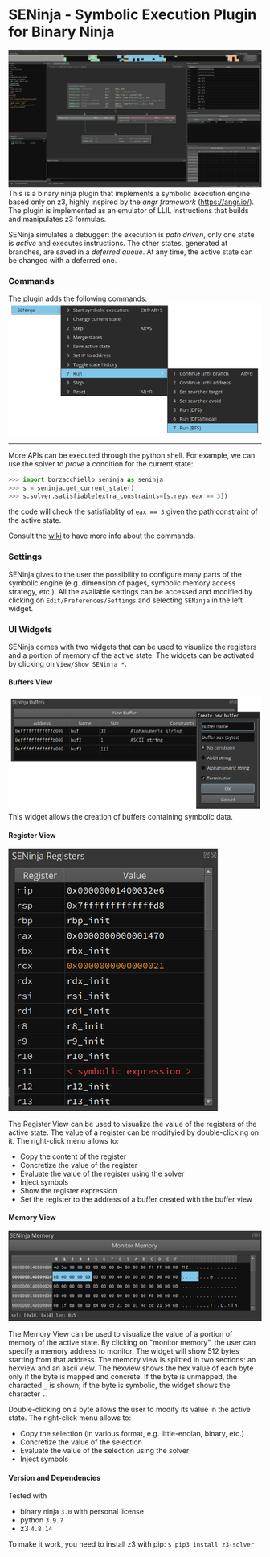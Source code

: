 # SENinja - Symbolic Execution Plugin for Binary Ninja
![](pictures/screenshot.png)
This is a binary ninja plugin that implements a symbolic execution engine based only on z3, highly inspired by the _angr framework_ (https://angr.io/). 
The plugin is implemented as an emulator of LLIL instructions that builds and manipulates z3 formulas. 

SENinja simulates a debugger: the execution is _path driven_, only one state is _active_ and executes instructions. The other states, generated at branches, are saved in a _deferred queue_. At any time, the active state can be changed with a deferred one.

### Commands
The plugin adds the following commands:
![](pictures/commands.png)

---

More APIs can be executed through the python shell. For example, we can use the solver to _prove_ a condition for the current state:
``` python
>>> import borzacchiello_seninja as seninja
>>> s = seninja.get_current_state()
>>> s.solver.satisfiable(extra_constraints=[s.regs.eax == 3])
```
the code will check the satisfiablity of `eax == 3` given the path constraint of the active state.

Consult the [wiki](https://github.com/borzacchiello/seninja/wiki) to have more info about the commands.

### Settings

SENinja gives to the user the possibility to configure many parts of the symbolic engine (e.g. dimension of pages, symbolic memory access strategy, etc.). 
All the available settings can be accessed and modified by clicking on `Edit/Preferences/Settings` and selecting `SENinja` in the left widget.

### UI Widgets

SENinja comes with two widgets that can be used to visualize the registers and a portion of memory of the active state. The widgets can be activated by clicking on `View/Show SENinja *`. 

#### Buffers View
![](pictures/buffers_view.png)
This widget allows the creation of buffers containing symbolic data.

#### Register View
![](pictures/register_view.png)

The Register View can be used to visualize the value of the registers of the active state. The value of a register can be modifyied by double-clicking on it. The right-click menu allows to:
- Copy the content of the register
- Concretize the value of the register
- Evaluate the value of the register using the solver
- Inject symbols
- Show the register expression
- Set the register to the address of a buffer created with the buffer view

#### Memory View
![](pictures/memory_view.png)

The Memory View can be used to visualize the value of a portion of memory of the active state. By clicking on "monitor memory", the user can specify a memory address to monitor. The widget will show 512 bytes starting from that address. 
The memory view is splitted in two sections: an hexview and an ascii view. The hexview shows the hex value of each byte only if the byte is mapped and concrete. If the byte is unmapped, the characted `_` is shown; if the byte is symbolic, the widget shows the character `.`. 

Double-clicking on a byte allows the user to modify its value in the active state.
The right-click menu allows to:
- Copy the selection (in various format, e.g. little-endian, binary, etc.)
- Concretize the value of the selection
- Evaluate the value of the selection using the solver
- Inject symbols

#### Version and Dependencies
Tested with 
- binary ninja `3.0` with personal license
- python `3.9.7`
- z3 `4.8.14`

To make it work, you need to install z3 with pip:
`$ pip3 install z3-solver`
